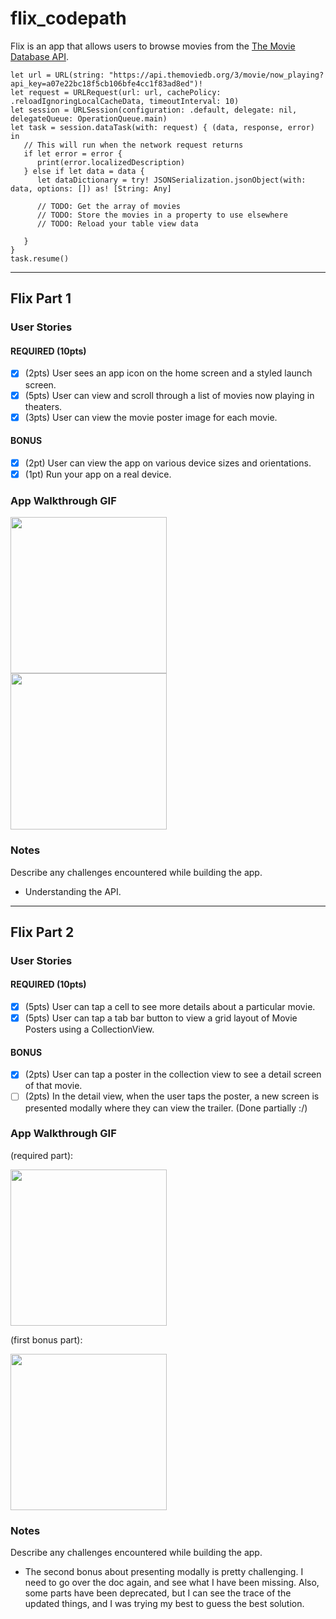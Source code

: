 # flix_codepath

Flix is an app that allows users to browse movies from the [The Movie Database API](http://docs.themoviedb.apiary.io/#).

```
let url = URL(string: "https://api.themoviedb.org/3/movie/now_playing?api_key=a07e22bc18f5cb106bfe4cc1f83ad8ed")!
let request = URLRequest(url: url, cachePolicy: .reloadIgnoringLocalCacheData, timeoutInterval: 10)
let session = URLSession(configuration: .default, delegate: nil, delegateQueue: OperationQueue.main)
let task = session.dataTask(with: request) { (data, response, error) in
   // This will run when the network request returns
   if let error = error {
      print(error.localizedDescription)
   } else if let data = data {
      let dataDictionary = try! JSONSerialization.jsonObject(with: data, options: []) as! [String: Any]

      // TODO: Get the array of movies
      // TODO: Store the movies in a property to use elsewhere
      // TODO: Reload your table view data

   }
}
task.resume()
```

---

## Flix Part 1

### User Stories

#### REQUIRED (10pts)
- [x] (2pts) User sees an app icon on the home screen and a styled launch screen.
- [x] (5pts) User can view and scroll through a list of movies now playing in theaters.
- [x] (3pts) User can view the movie poster image for each movie.

#### BONUS
- [x] (2pt) User can view the app on various device sizes and orientations.
- [x] (1pt) Run your app on a real device.

### App Walkthrough GIF
<img src="https://res.cloudinary.com/headincloud/image/upload/v1599202263/flix_gif_nxvtgv.gif" width=250><br>
<img src="https://res.cloudinary.com/headincloud/image/upload/v1599202363/flix_liedown_gif_mfwy7n.gif" width=250><br>

### Notes
Describe any challenges encountered while building the app.
- Understanding the API.

---

## Flix Part 2

### User Stories

#### REQUIRED (10pts)
- [x] (5pts) User can tap a cell to see more details about a particular movie.
- [x] (5pts) User can tap a tab bar button to view a grid layout of Movie Posters using a CollectionView.

#### BONUS
- [x] (2pts) User can tap a poster in the collection view to see a detail screen of that movie.
- [ ] (2pts) In the detail view, when the user taps the poster, a new screen is presented modally where they can view the trailer. (Done partially :/)

### App Walkthrough GIF
(required part):

<img src="https://res.cloudinary.com/headincloud/image/upload/v1599804754/flix_week2_required_k1crck.gif" width=250><br>

(first bonus part):

<img src="https://res.cloudinary.com/headincloud/image/upload/v1599804876/flix_week2_bonus_pndmfm.gif" width=250><br>

### Notes
Describe any challenges encountered while building the app.
- The second bonus about presenting modally is pretty challenging. I need to go over the doc again, and see what I have been missing. Also, some parts have been deprecated, but I can see the trace of the updated things, and I was trying my best to guess the best solution.
